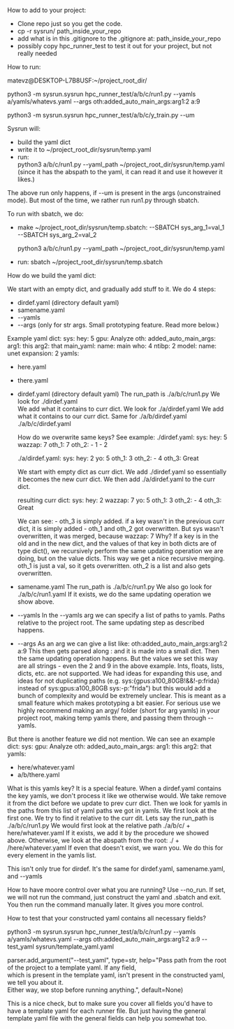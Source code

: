 



How to add to your project:

- Clone repo just so you get the code.
- cp -r sysrun/ path_inside_your_repo
- add what is in this .gitignore to the .gitignore at: path_inside_your_repo
- possibly copy hpc_runner_test to test it out for your project, but not really needed


How to run:

matevz@DESKTOP-L7B8USF:~/project_root_dir/

python3 -m sysrun.sysrun hpc_runner_test/a/b/c/run1.py --yamls a/yamls/whatevs.yaml --args oth:added_auto_main_args:arg1:2 a:9

python3 -m sysrun.sysrun hpc_runner_test/a/b/c/y_train.py --um


Sysrun will:
- build the yaml dict
- write it to ~/project_root_dir/sysrun/temp.yaml
- run:    
        python3 a/b/c/run1.py --yaml_path ~/project_root_dir/sysrun/temp.yaml  
        (since it has the abspath to the yaml, it can read it and use it however it likes.)


The above run only happens, if --um is present in the args (unconstrained mode).
But most of the time, we rather run run1.py through sbatch.
<!-- { Skip reading this if first time reading:
Most of the time when we write a file like run1.py, we want it to be called with sbatch already, so we don't have to deal with that stuff. Because when run with sbatch, we can then use simple popen bash runnings and we (mostly) do stuff sequentially (we can still do parallel bash commands, but they share the compute nodes comp resources).
Unconstrained mode only makes sense, if we would like to do parallel sbatch commands (which can speeed up stuff). But in most cases we rather just run more different files in constrained mode.
} -->

To run with sbatch, we do:
- make ~/project_root_dir/sysrun/temp.sbatch:
    --SBATCH sys_arg_1=val_1
    --SBATCH sys_arg_2=val_2

    python3 a/b/c/run1.py --yaml_path ~/project_root_dir/sysrun/temp.yaml
- run: sbatch ~/project_root_dir/sysrun/temp.sbatch





How do we build the yaml dict:


We start with an empty dict, and gradually add stuff to it. We do 4 steps:
- dirdef.yaml (directory default yaml)
- samename.yaml
- --yamls
- --args (only for str args. Small prototyping feature. Read more below.)




Example yaml dict:
sys:
  hey: 5
  gpu: Analyze
oth:
  added_auto_main_args:
    arg1: this
    arg2: that
  main_yaml:
    name: main
    who: 4
    ntibp: 2
    model:
      name: unet
      expansion: 2
yamls:
  - here.yaml
  - there.yaml



- dirdef.yaml (directory default yaml)
    The run_path is   ./a/b/c/run1.py
    We look for ./dirdef.yaml  
    We add what it contains to curr dict.
    We look for ./a/dirdef.yaml
    We add what it contains to our curr dict.
    Same for ./a/b/dirdef.yaml  ./a/b/c/dirdef.yaml

    How do we overwrite same keys?
    See example:
    ./dirdef.yaml:
    sys:
        hey: 5
        wazzap: 7
    oth_1: 7
    oth_2:
        - 1
        - 2

    ./a/dirdef.yaml:
    sys:
        hey: 2
        yo: 5
    oth_1: 3
    oth_2:
        - 4
    oth_3: Great

    We start with empty dict as curr dict.
    We add ./dirdef.yaml so essentially it becomes the new curr dict.
    We then add ./a/dirdef.yaml to the curr dict.

    resulting curr dict:
    sys:
        hey: 2
        wazzap: 7
        yo: 5
    oth_1: 3
    oth_2:
        - 4
    oth_3: Great
    
    We can see:
        - oth_3 is simply added. if a key wasn't in the previous curr dict, it is simply added
        - oth_1 and oth_2 got overwritten. But sys wasn't overwritten, it was merged, because   wazzap: 7
        Why?
        If a key is in the old and in the new dict, and the values of that key in both dicts are of type dict(),
        we recursively perform the same updating operation we are doing, but on the value dicts. This way we get
        a nice recursive merging.
        oth_1 is just a val, so it gets overwritten. oth_2 is a list and also gets overwritten.


- samename.yaml
    The run_path is   ./a/b/c/run1.py
    We also go look for ./a/b/c/run1.yaml
    If it exists, we do the same updating operation we show above.
- --yamls
    In the --yamls arg we can specify a list of paths to yamls. Paths relative to the project root.
    The same updating step as described happens.
- --args
    As an arg we can give a list like:   oth:added_auto_main_args:arg1:2 a:9
    This then gets parsed along : and it is made into a small dict.
    Then the same updating operation happens.
    But the values we set this way are all strings - even the 2 and 9 in the above example.
    Ints, floats, lists, dicts, etc. are not supported.
    We had ideas for expanding this use, and ideas for not duplicating paths 
    (e.g. sys:{gpus:a100_80GB!&&!-p:frida} instead of sys:gpus:a100_80GB sys:-p:"frida")
    but this would add a bunch of complexity and would be extremely unclear.
    This is meant as a small feature which makes prototyping a bit easier.
    For serious use we highly recommend making an argy/ folder (short for arg yamls)
    in your project root, making temp yamls there, and passing them through --yamls.





But there is another feature we did not mention. We can see an example dict:
sys:
  gpu: Analyze
oth:
  added_auto_main_args:
    arg1: this
    arg2: that
yamls:
  - here/whatever.yaml
  - a/b/there.yaml

What is this yamls key? It is a special feature.
When a dirdef.yaml contains the key yamls, we don't process it like we otherwise would.
We take remove it from the dict before we update to prev curr dict.
Then we look for yamls in the paths from this list of yaml paths we got in yamls.
We first look at the first one.
We try to find it relative to the curr dit.
Lets say the run_path is   ./a/b/c/run1.py
We would first look at the relative path ./a/b/c/ + here/whatever.yaml
If it exists, we add it by the procedure we showed above.
Otherwise, we look at the abspath from the root:
./ + /here/whatever.yaml
If even that doesn't exist, we warn you.
We do this for every element in the yamls list.

This isn't only true for dirdef. It's the same for
dirdef.yaml, samename.yaml, and --yamls



How to have moore control over what you are running?
Use --no_run.
If set, we will not run the command, just construct the yaml and .sbatch and exit.
You then run the command manually later. It gives you more control.





How to test that your constructed yaml contains all necessary fields?

python3 -m sysrun.sysrun hpc_runner_test/a/b/c/run1.py --yamls a/yamls/whatevs.yaml --args oth:added_auto_main_args:arg1:2 a:9 --test_yaml sysrun/template_yaml.yaml

parser.add_argument("--test_yaml", type=str, help="Pass path from the root of the project to a template yaml. If any field, \
                    which is present in the template yaml, isn't present in the constructed yaml, we tell you about it. \
                    Either way, we stop before running anything.", default=None)

This is a nice check, but to make sure you cover all fields you'd have to have a template yaml for each runner file.
But just having the general template yaml file with the general fields can help you somewhat too.

